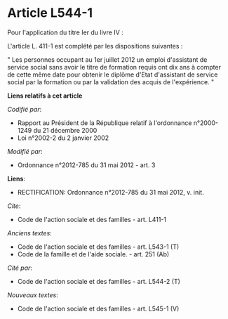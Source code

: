 # Article L544-1

Pour l'application du titre Ier du livre IV : 

L'article L. 411-1 est complété par les dispositions suivantes : 

" Les personnes occupant au 1er juillet 2012 un emploi d'assistant de service social sans avoir le titre de formation requis
ont dix ans à compter de cette même date pour obtenir le diplôme d'Etat d'assistant de service social par la formation ou par
la validation des acquis de l'expérience. "

**Liens relatifs à cet article**

_Codifié par_:

  - Rapport au Président de la République relatif à l'ordonnance n°2000-1249 du 21 décembre 2000
  - Loi n°2002-2 du 2 janvier 2002

_Modifié par_:

  - Ordonnance n°2012-785 du 31 mai 2012 - art. 3

**Liens**:

  - RECTIFICATION: Ordonnance  n°2012-785 du 31 mai 2012, v. init.

_Cite_:

  - Code de l'action sociale et des familles - art. L411-1

_Anciens textes_:

  - Code de l'action sociale et des familles - art. L543-1 (T)
  - Code de la famille et de l'aide sociale. - art. 251 (Ab)

_Cité par_:

  - Code de l'action sociale et des familles - art. L544-2 (T)

_Nouveaux textes_:

  - Code de l'action sociale et des familles - art. L545-1 (V)
